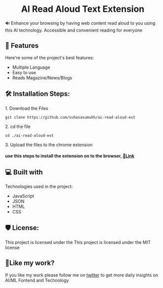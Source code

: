 <h1 align="center" id="title">AI Read Aloud Text Extension</h1>

<p id="description">🔊 Enhance your browsing by having web content read aloud to you using this AI technology. Accessible and convenient reading for everyone</p>

  
  
<h2>🧐 Features</h2>

Here're some of the project's best features:

*   Multiple Language
*   Easy to use
*   Reads Magazine/News/Blogs

<h2>🛠️ Installation Steps:</h2>

<p>1. Download the Files</p>

```
git clone https://github.com/suhasasumukh/ai-read-aloud-ext
```

<p>2. cd the file</p>

```
cd ./ai-read-aloud-ext
```

<p>3. Upload the files to the chrome extension</p>

<h4>
use this steps to install the extension on to the browser, <a href="https://github.com/suhasasumukh/AI-Youtube-Ad-Closer#how-to-install-the-extension-step-by-step-procedure-">🔗Link</a>
</h4>
  
  
<h2>💻 Built with</h2>

Technologies used in the project:

*   JavaScript
*   JSON
*   HTML
*   CSS

<h2>🛡️ License:</h2>

This project is licensed under the This project is licensed under the MIT license

<h2>💖Like my work?</h2>

If you like my work please follow me on <a href="https://twitter.com/suhasasumukh">twitter</a> to get more daily insights on AI/ML Fontend and Technology
